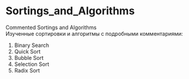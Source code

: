# Sortings_and_Algorithms
Commented Sortings and Algorithms<br />
Изученные сортировки и алгоритмы с подробными комментариями:
1. Binary Search
2. Quick Sort
3. Bubble Sort
4. Selection Sort
5. Radix Sort
